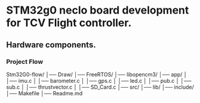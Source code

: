 # STM32g0 neclo board development for TCV Flight controller.
## Hardware components.


### Project Flow

Stm32G0-flow/
│── Draw/
│── FreeRTOS/
│── libopencm3/
│── app/
│   │── imu.c
│   │── barometer.c
│   │── gps.c
│   │── led.c
│   │── pub.c
│   │── sub.c
│   │── thrustvector.c
│   │── SD_Card.c
│── src/
│── lib/
│── include/
│── Makefile
│── Readme.md
